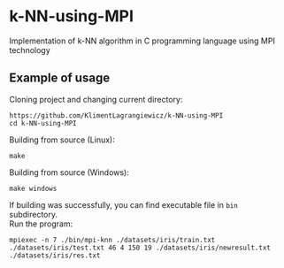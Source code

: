 # k-NN-using-MPI
Implementation of k-NN algorithm in C programming language using MPI technology
## Example of usage
Cloning project and changing current directory:
```
https://github.com/KlimentLagrangiewicz/k-NN-using-MPI
cd k-NN-using-MPI
```
Building from source (Linux):
```
make
```
Building from source (Windows):
```
make windows
```
If building was successfully, you can find executable file in `bin` subdirectory.  
Run the program:
```
mpiexec -n 7 ./bin/mpi-knn ./datasets/iris/train.txt ./datasets/iris/test.txt 46 4 150 19 ./datasets/iris/newresult.txt ./datasets/iris/res.txt
```